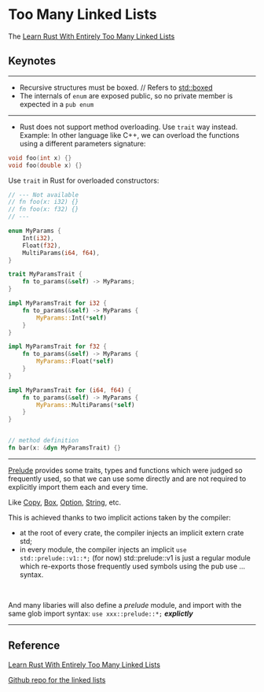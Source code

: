# Too Many Linked Lists

The [Learn Rust With Entirely Too Many Linked Lists](https://rust-unofficial.github.io/too-many-lists/)

## Keynotes

---
- Recursive structures must be boxed. // Refers to [std::boxed](https://doc.rust-lang.org/std/boxed/index.html)
- The internals of `enum` are exposed public, so no private member is expected in a `pub enum` 
---
- Rust does not support method overloading. Use `trait` way instead.
Example: 
In other language like C++, we can overload the functions using a different parameters signature:
```cpp
void foo(int x) {}
void foo(double x) {}
```

Use `trait` in Rust for overloaded constructors:
```rust
// --- Not available
// fn foo(x: i32) {}
// fn foo(x: f32) {}
// ---

enum MyParams {
    Int(i32),
    Float(f32),
    MultiParams(i64, f64),
}

trait MyParamsTrait {
    fn to_params(&self) -> MyParams;
}

impl MyParamsTrait for i32 {
    fn to_params(&self) -> MyParams {
        MyParams::Int(*self)
    }
}

impl MyParamsTrait for f32 {
    fn to_params(&self) -> MyParams {
        MyParams::Float(*self)
    }
}

impl MyParamsTrait for (i64, f64) {
    fn to_params(&self) -> MyParams {
        MyParams::MultiParams(*self)
    }
}


// method definition
fn bar(x: &dyn MyParamsTrait) {}

```

---

[Prelude](https://doc.rust-lang.org/std/prelude/) provides some traits, types and functions which were judged so frequently used, so that we can use some directly and are not required to explicitly import them each and every time. 

Like [Copy](https://doc.rust-lang.org/std/clone/trait.Clone.html), [Box](https://doc.rust-lang.org/std/boxed/struct.Box.html), [Option](https://doc.rust-lang.org/std/option/enum.Option.html), [String](https://doc.rust-lang.org/std/string/struct.String.html), etc. 

This is achieved thanks to two implicit actions taken by the compiler:

- at the root of every crate, the compiler injects an implicit extern crate std;
- in every module, the compiler injects an implicit `use std::prelude::v1::*;` (for now)
std::prelude::v1 is just a regular module which re-exports those frequently used symbols using the pub use ... syntax. 
<br/>

And many libaries will also define a *prelude* module, and import with the same glob import syntax: `use xxx::prelude::*;` <i>***explictly***</i>

---

## Reference 

[Learn Rust With Entirely Too Many Linked Lists](https://rust-unofficial.github.io/too-many-lists/)

[Github repo for the linked lists](https://github.com/rust-unofficial/too-many-lists)

